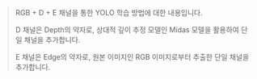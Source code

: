 > RGB + D + E 채널을 통한 YOLO 학습 방법에 대한 내용입니다.
>
> 
> D 채널은 Depth의 약자로, 상대적 깊이 추정 모델인 Midas 모델을 활용하여 단일 채널을 추가합니다.
> 
> E 채널은 Edge의 약자로, 원본 이미지인 RGB 이미지로부터 추출한 단일 채널을 추가합니다.
